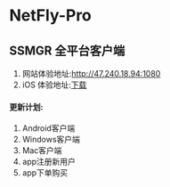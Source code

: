# NetFly-Pro

## SSMGR 全平台客户端
1. 网站体验地址:http://47.240.18.94:1080
2. iOS 体验地址:[下载](https://testflight.apple.com/join/OVYNAt1B)
#### 更新计划:
1. Android客户端
2. Windows客户端
3. Mac客户端
4. app注册新用户
5. app下单购买
